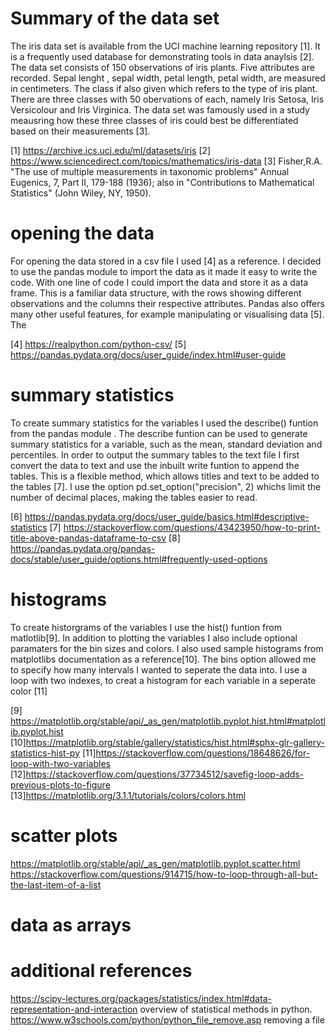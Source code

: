 

# Summary of the data set

The iris data set is available from the UCI machine learning repository [1]. It is a frequently used database for demonstrating tools in data anaylsis [2]. The data set consists of 150 observations of iris plants.  Five attributes are recorded. Sepal lenght , sepal width, petal length, petal width,  are measured in centimeters. The class if also given which refers to the type of iris plant. There are three classes with 50 obervations of each, namely Iris Setosa, Iris Versicolour and Iris Virginica. The data set was famously used in a study meausring how these three classes of iris could best be differentiated based on their measurements [3]. 


[1] https://archive.ics.uci.edu/ml/datasets/iris
[2] https://www.sciencedirect.com/topics/mathematics/iris-data
[3] Fisher,R.A. "The use of multiple measurements in taxonomic problems" Annual Eugenics, 7, Part II, 179-188 (1936); also in "Contributions to Mathematical Statistics" (John Wiley, NY, 1950).

# opening the data
For opening the data stored in a csv file I used [4] as  a reference. I decided to use the pandas module to import the data as it made it easy to write the code. With one line of code I could import the data and store it as a data frame. This is a familiar data structure, with the rows showing different observations and the columns their respective attributes. Pandas also offers many other useful features, for example manipulating or visualising data [5]. The 

[4] https://realpython.com/python-csv/
[5] https://pandas.pydata.org/docs/user_guide/index.html#user-guide

# summary statistics
To create summary statistics for the variables I used the describe() funtion from the pandas module . The describe funtion can be used to generate summary statistics for a variable, such as the mean, standard deviation and percentiles. In order to output the summary tables to the text file I first convert the data to text and use the inbuilt write funtion to append the tables. This is a flexible method, which allows titles and text to be added to the tables [7]. I use the option pd.set_option("precision", 2) whichs limit the number of decimal places, making the tables easier to read. 

[6] https://pandas.pydata.org/docs/user_guide/basics.html#descriptive-statistics
[7] https://stackoverflow.com/questions/43423950/how-to-print-title-above-pandas-dataframe-to-csv
[8] https://pandas.pydata.org/pandas-docs/stable/user_guide/options.html#frequently-used-options


# histograms
To create historgrams of the variables I use the hist() funtion from matlotlib[9]. In addition to plotting the variables I also include optional paramaters for the bin sizes and colors. I also used sample histograms from matplotlibs documentation as a reference[10]. The bins option allowed me to specify how many intervals I wanted to seperate the data into. I use a loop with two indexes, to creat a histogram for each variable in a seperate color [11]


[9] https://matplotlib.org/stable/api/_as_gen/matplotlib.pyplot.hist.html#matplotlib.pyplot.hist
[10]https://matplotlib.org/stable/gallery/statistics/hist.html#sphx-glr-gallery-statistics-hist-py
[11]https://stackoverflow.com/questions/18648626/for-loop-with-two-variables
[12]https://stackoverflow.com/questions/37734512/savefig-loop-adds-previous-plots-to-figure
[13]https://matplotlib.org/3.1.1/tutorials/colors/colors.html


# scatter plots

https://matplotlib.org/stable/api/_as_gen/matplotlib.pyplot.scatter.html
https://stackoverflow.com/questions/914715/how-to-loop-through-all-but-the-last-item-of-a-list



# data as arrays
# additional references








https://scipy-lectures.org/packages/statistics/index.html#data-representation-and-interaction
overview of statistical methods in python. 
https://www.w3schools.com/python/python_file_remove.asp
removing a file